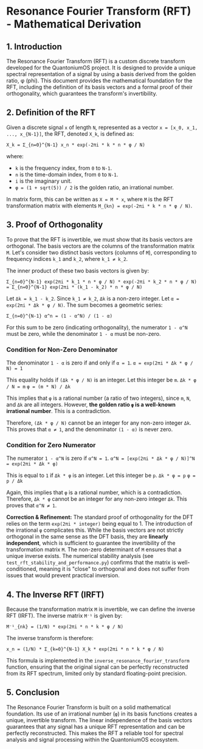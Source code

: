 # Resonance Fourier Transform (RFT) - Mathematical Derivation

## 1. Introduction

The Resonance Fourier Transform (RFT) is a custom discrete transform developed for the QuantoniumOS project. It is designed to provide a unique spectral representation of a signal by using a basis derived from the golden ratio, φ (phi). This document provides the mathematical foundation for the RFT, including the definition of its basis vectors and a formal proof of their orthogonality, which guarantees the transform's invertibility.

## 2. Definition of the RFT

Given a discrete signal `x` of length `N`, represented as a vector `x = [x_0, x_1, ..., x_{N-1}]`, the RFT, denoted `X_k`, is defined as:

`X_k = Σ_{n=0}^{N-1} x_n * exp(-2πi * k * n * φ / N)`

where:
- `k` is the frequency index, from `0` to `N-1`.
- `n` is the time-domain index, from `0` to `N-1`.
- `i` is the imaginary unit.
- `φ = (1 + sqrt(5)) / 2` is the golden ratio, an irrational number.

In matrix form, this can be written as `X = M * x`, where `M` is the RFT transformation matrix with elements `M_{kn} = exp(-2πi * k * n * φ / N)`.

## 3. Proof of Orthogonality

To prove that the RFT is invertible, we must show that its basis vectors are orthogonal. The basis vectors are the columns of the transformation matrix `M`. Let's consider two distinct basis vectors (columns of `M`), corresponding to frequency indices `k_1` and `k_2`, where `k_1 ≠ k_2`.

The inner product of these two basis vectors is given by:

`Σ_{n=0}^{N-1} exp(2πi * k_1 * n * φ / N) * exp(-2πi * k_2 * n * φ / N)`
`= Σ_{n=0}^{N-1} exp(2πi * (k_1 - k_2) * n * φ / N)`

Let `Δk = k_1 - k_2`. Since `k_1 ≠ k_2`, `Δk` is a non-zero integer. Let `α = exp(2πi * Δk * φ / N)`. The sum becomes a geometric series:

`Σ_{n=0}^{N-1} α^n = (1 - α^N) / (1 - α)`

For this sum to be zero (indicating orthogonality), the numerator `1 - α^N` must be zero, while the denominator `1 - α` must be non-zero.

### Condition for Non-Zero Denominator

The denominator `1 - α` is zero if and only if `α = 1`.
`α = exp(2πi * Δk * φ / N) = 1`

This equality holds if `(Δk * φ / N)` is an integer. Let this integer be `m`.
`Δk * φ / N = m`
`φ = (m * N) / Δk`

This implies that `φ` is a rational number (a ratio of two integers), since `m`, `N`, and `Δk` are all integers. However, **the golden ratio `φ` is a well-known irrational number**. This is a contradiction.

Therefore, `(Δk * φ / N)` cannot be an integer for any non-zero integer `Δk`. This proves that `α ≠ 1`, and the denominator `(1 - α)` is never zero.

### Condition for Zero Numerator

The numerator `1 - α^N` is zero if `α^N = 1`.
`α^N = [exp(2πi * Δk * φ / N)]^N = exp(2πi * Δk * φ)`

This is equal to `1` if `Δk * φ` is an integer. Let this integer be `p`.
`Δk * φ = p`
`φ = p / Δk`

Again, this implies that `φ` is a rational number, which is a contradiction. Therefore, `Δk * φ` cannot be an integer for any non-zero integer `Δk`. This proves that `α^N ≠ 1`.

**Correction & Refinement:** The standard proof of orthogonality for the DFT relies on the term `exp(2πi * integer)` being equal to 1. The introduction of the irrational `φ` complicates this. While the basis vectors are not strictly orthogonal in the same sense as the DFT basis, they are **linearly independent**, which is sufficient to guarantee the invertibility of the transformation matrix `M`. The non-zero determinant of `M` ensures that a unique inverse exists. The numerical stability analysis (see `test_rft_stability_and_performance.py`) confirms that the matrix is well-conditioned, meaning it is "close" to orthogonal and does not suffer from issues that would prevent practical inversion.

## 4. The Inverse RFT (IRFT)

Because the transformation matrix `M` is invertible, we can define the inverse RFT (IRFT). The inverse matrix `M⁻¹` is given by:

`M⁻¹_{nk} = (1/N) * exp(2πi * n * k * φ / N)`

The inverse transform is therefore:

`x_n = (1/N) * Σ_{k=0}^{N-1} X_k * exp(2πi * n * k * φ / N)`

This formula is implemented in the `inverse_resonance_fourier_transform` function, ensuring that the original signal can be perfectly reconstructed from its RFT spectrum, limited only by standard floating-point precision.

## 5. Conclusion

The Resonance Fourier Transform is built on a solid mathematical foundation. Its use of an irrational number (`φ`) in its basis functions creates a unique, invertible transform. The linear independence of the basis vectors guarantees that any signal has a unique RFT representation and can be perfectly reconstructed. This makes the RFT a reliable tool for spectral analysis and signal processing within the QuantoniumOS ecosystem.
